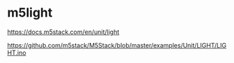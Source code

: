 # m5light

https://docs.m5stack.com/en/unit/light

https://github.com/m5stack/M5Stack/blob/master/examples/Unit/LIGHT/LIGHT.ino